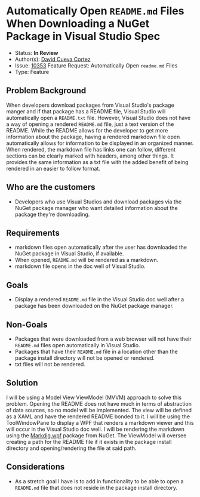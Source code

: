 # Automatically Open `README.md` Files When Downloading a NuGet Package in Visual Studio Spec

* Status: **In Review**
* Author(s): [David Cueva Cortez](https://github.com/dcc7497)
* Issue: [10353](https://github.com/NuGet/Home/issues/10353) Feature Request: Automatically Open `readme.md` Files
* Type: Feature

## Problem Background

When developers download packages from Visual Studio&#39;s package manger and if that package has a README file, Visual Studio will automatically open a `README.txt` file. However, Visual Studio does not have a way of opening a rendered `README.md` file, just a text version of the README. While the README allows for the developer to get more information about the package, having a rendered markdown file open automatically allows for information to be displayed in an organized manner. When rendered, the markdown file has links one can follow, different sections can be clearly marked with headers, among other things. It provides the same information as a txt file with the added benefit of being rendered in an easier to follow format.

## Who are the customers

* Developers who use Visual Studios and download packages via the NuGet package manager who want detailed information about the package they&#39;re downloading.

## Requirements

* markdown files open automatically after the user has downloaded the NuGet package in Visual Studio, if available.
* When opened, `README.md` will be rendered as a markdown.
* markdown file opens in the doc well of Visual Studio.

## Goals

* Display a rendered `README.md` file in the Visual Studio doc well after a package has been downloaded on the NuGet package manager.

## Non-Goals

* Packages that were downloaded from a web browser will not have their `README.md` files open automatically in Visual Studio.
* Packages that have their `README.md` file in a location other than the package install directory will not be opened or rendered.
* txt files will not be rendered.

## Solution

I will be using a Model View ViewModel (MVVM) approach to solve this problem. Opening the README does not have much in terms of abstraction of data sources, so no model will be implemented. The view will be defined as a XAML and have the rendered README bonded to it. I will be using the ToolWindowPane to display a WPF that renders a markdown viewer and this will occur in the Visual Studio doc well. I will be rendering the markdown using the [Markdig.wpf](https://www.nuget.org/packages/Markdig.Wpf/) package from NuGet. The ViewModel will oversee creating a path for the README file if it exists in the package install directory and opening/rendering the file at said path.

## Considerations

* As a stretch goal I have is to add in functionality to be able to open a `README.md` file that does not reside in the package install directory.